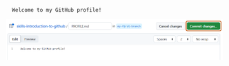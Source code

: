  ```
   Welcome to my GitHub profile!
   ```

   <img alt="profile.md file screenshot" src="/images/my-profile-file.png"/>
